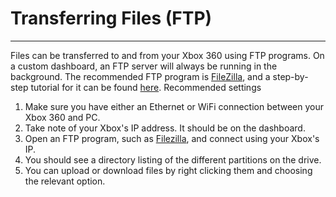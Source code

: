 # Transferring Files (FTP)

------

Files can be transferred to and from your Xbox 360 using FTP  programs. On a custom dashboard, an FTP server will always be running in the background. The recommended FTP program is [FileZilla](https://filezilla-project.org/), and a step-by-step tutorial for it can be found [here](https://360.consolemods.org/software/networking/filezilla.html). Recommended settings

1. Make sure you have either an Ethernet or WiFi connection between your Xbox 360 and PC.
2. Take note of your Xbox's IP address. It should be on the dashboard.
3. Open an FTP program, such as [Filezilla](https://filezilla-project.org/), and connect using your Xbox's IP.
4. You should see a directory listing of the different partitions on the drive.
5. You can upload or download files by right clicking them and choosing the relevant option.